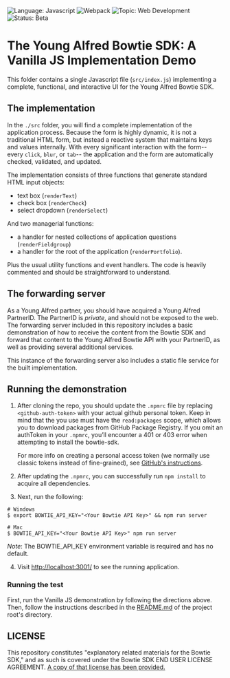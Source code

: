 ![Language: Javascript](https://img.shields.io/badge/JavaScript-323330?style=for-the-badge&logo=javascript&logoColor=F7DF1E)
![Webpack](https://img.shields.io/badge/Webpack-8DD6F9?style=for-the-badge&logo=Webpack&logoColor=white)
![Topic: Web Development](https://img.shields.io/badge/topic-Web_Development-green.svg)
![Status: Beta](https://img.shields.io/badge/status-Beta-yellow.svg)

# The Young Alfred Bowtie SDK: A Vanilla JS Implementation Demo

This folder contains a single Javascript file (`src/index.js`) implementing a complete, functional, and interactive UI for the Young
Alfred Bowtie SDK.

## The implementation

In the `./src` folder, you will find a complete implementation of the
application process. Because the form is highly dynamic, it is not a
traditional HTML form, but instead a reactive system that maintains keys
and values internally. With every significant interaction with the
form-- every `click`, `blur`, or `tab`-- the application and the form
are automatically checked, validated, and updated.

The implementation consists of three functions that generate standard HTML
input objects:

- text box (`renderText`)
- check box (`renderCheck`)
- select dropdown (`renderSelect`)

And two managerial functions:

- a handler for nested collections of application questions (`renderFieldgroup`)
- a handler for the root of the application (`renderPortfolio`).

Plus the usual utility functions and event handlers. The code is
heavily commented and should be straightforward to understand.

## The forwarding server

As a Young Alfred partner, you should have acquired a Young Alfred
PartnerID. The PartnerID is _private_, and should not be exposed to the
web. The forwarding server included in this repository includes a basic
demonstration of how to receive the content from the Bowtie SDK and
forward that content to the Young Alfred Bowtie API with your
PartnerID, as well as providing several additional services.

This instance of the forwarding server also includes a static file
service for the built implementation.

## Running the demonstration

1. After cloning the repo, you should update the `.npmrc` file by replacing
   `<github-auth-token>` with your actual github personal token. Keep in mind
   that the <github-auth-token> you use must have the `read:packages` scope,
   which allows you to download packages from GitHub Package Registry. If
   you omit an authToken in your `.npmrc`, you’ll encounter a 401 or 403 error
   when attempting to install the bowtie-sdk.

   For more info on creating a personal access token (we normally use classic
   tokens instead of fine-grained), see [GitHub's instructions](https://docs.github.com/en/authentication/keeping-your-account-and-data-secure/managing-your-personal-access-tokens#creating-a-personal-access-token-classic).

2. After updating the `.npmrc`, you can successfully run `npm install` to acquire all
   dependencies.

3. Next, run the following:

```shellsession
# Windows
$ export BOWTIE_API_KEY="<Your Bowtie API Key>" && npm run server

# Mac
$ BOWTIE_API_KEY="<Your Bowtie API Key>" npm run server
```

_Note_: The BOWTIE_API_KEY environment variable is required and has no default.

4. Visit [http://localhost:3001/](http://localhost:3001/) to see the running application.

### Running the test

First, run the Vanilla JS demonstration by following the directions above.
Then, follow the instructions described in the [README.md](../README.md#running-the-test) of the project root's directory.

## LICENSE

This repository constitutes "explanatory related materials for the
Bowtie SDK," and as such is covered under the Bowtie SDK END USER
LICENSE AGREEMENT. [A copy of that license has been provided.](./LICENSE.md)
